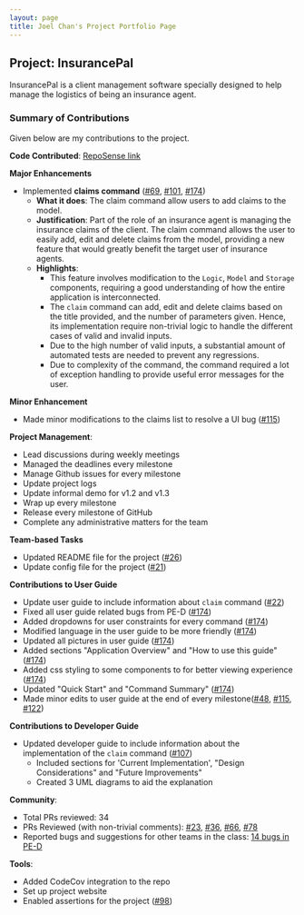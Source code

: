 ```yaml
---
layout: page
title: Joel Chan's Project Portfolio Page
---
```


## Project: InsurancePal

InsurancePal is a client management software specially designed
to help manage the logistics of being an insurance agent.

### Summary of Contributions
Given below are my contributions to the project.

**Code Contributed**: [RepoSense link](https://nus-cs2103-ay2122s1.github.io/tp-dashboard/?search=&sort=groupTitle&sortWithin=title&since=2021-09-17&timeframe=commit&mergegroup=&groupSelect=groupByRepos&breakdown=false&tabOpen=true&tabType=authorship&tabAuthor=JoelChanZhiYang&tabRepo=AY2122S1-CS2103T-T17-4%2Ftp%5Bmaster%5D&authorshipIsMergeGroup=false&authorshipFileTypes=docs~functional-code~test-code&authorshipIsBinaryFileTypeChecked=false)

**Major Enhancements**
* Implemented **claims command** ([#69](), [#101](), [#174]())
  * **What it does**: The claim command allow users to add claims to the model.
  * **Justification**: Part of the role of an insurance agent is managing the insurance 
    claims of the client. The claim command allows the user to easily add, edit and delete 
    claims from the model, providing a new feature that would greatly benefit the target user
    of insurance agents.
  * **Highlights**:
    * This feature involves modification to the `Logic`, `Model` and `Storage` components, requiring a 
      good understanding of how the entire application is interconnected. 
    * The `claim` command can add, edit and delete claims based on the title provided, and the number of 
      parameters given. Hence, its implementation require non-trivial logic to handle the different cases
      of valid and invalid inputs. 
    * Due to the high number of valid inputs, a substantial amount of automated tests are needed to prevent
      any regressions.
    * Due to complexity of the command, the command required a lot of exception handling to provide useful
      error messages for the user.
      
**Minor Enhancement**
* Made minor modifications to the claims list to resolve a UI bug ([#115](https://github.com/AY2122S1-CS2103T-T17-4/tp/pull/115))

**Project Management**:
* Lead discussions during weekly meetings
* Managed the deadlines every milestone
* Manage Github issues for every milestone
* Update project logs
* Update informal demo for v1.2 and v1.3
* Wrap up every milestone
* Release every milestone of GitHub
* Complete any administrative matters for the team

**Team-based Tasks**
* Updated README file for the project ([#26](https://github.com/AY2122S1-CS2103T-T17-4/tp/pull/26))
* Update config file for the project ([#21](https://github.com/AY2122S1-CS2103T-T17-4/tp/pull/21))
  
**Contributions to User Guide**
* Update user guide to include information about `claim` command ([#22](https://github.com/AY2122S1-CS2103T-T17-4/tp/pull/22))
* Fixed all user guide related bugs from PE-D ([#174](https://github.com/AY2122S1-CS2103T-T17-4/tp/pull/174))
* Added dropdowns for user constraints for every command ([#174](https://github.com/AY2122S1-CS2103T-T17-4/tp/pull/174))
* Modified language in the user guide to be more friendly ([#174](https://github.com/AY2122S1-CS2103T-T17-4/tp/pull/174))
* Updated all pictures in user guide ([#174](https://github.com/AY2122S1-CS2103T-T17-4/tp/pull/174))
* Added sections "Application Overview" and "How to use this guide" ([#174](https://github.com/AY2122S1-CS2103T-T17-4/tp/pull/174))
* Added css styling to some components to for better viewing experience ([#174](https://github.com/AY2122S1-CS2103T-T17-4/tp/pull/174))
* Updated "Quick Start" and "Command Summary" ([#174](https://github.com/AY2122S1-CS2103T-T17-4/tp/pull/174))
* Made minor edits to user guide at the end of every milestone([#48](https://github.com/AY2122S1-CS2103T-T17-4/tp/pull/48), [#115](https://github.com/AY2122S1-CS2103T-T17-4/tp/pull/115), [#122](https://github.com/AY2122S1-CS2103T-T17-4/tp/pull/122))

**Contributions to Developer Guide**
* Updated developer guide to include information about the implementation of the `claim` command ([#107](https://github.com/AY2122S1-CS2103T-T17-4/tp/pull/107))
  * Included sections for 'Current Implementation', "Design Considerations" and "Future Improvements"
  * Created 3 UML diagrams to aid the explanation

**Community**:
* Total PRs reviewed: 34
* PRs Reviewed (with non-trivial comments): [#23](https://github.com/AY2122S1-CS2103T-T17-4/tp/pull/23), [#36](https://github.com/AY2122S1-CS2103T-T17-4/tp/pull/36), [#66](https://github.com/AY2122S1-CS2103T-T17-4/tp/pull/66), [#78](https://github.com/AY2122S1-CS2103T-T17-4/tp/pull/78)
* Reported bugs and suggestions for other teams in the class: [14 bugs in PE-D](https://github.com/JoelChanZhiYang/ped/issues)

**Tools**:  
* Added CodeCov integration to the repo
* Set up project website
* Enabled assertions for the project ([#98](https://github.com/AY2122S1-CS2103T-T17-4/tp/pull/98))
